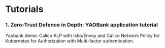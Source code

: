 # Tutorials

### 1. Zero-Trust Defence in Depth: YAOBank application tutorial

Yaobank demo: Calico ALP with Istio/Envoy and Calico Network Policy for Kubernetes for Authorization with Multi-factor authentication.
